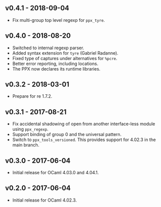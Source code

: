 ## v0.4.1 - 2018-09-04

- Fix multi-group top level regexp for `ppx_tyre`.

## v0.4.0 - 2018-08-20

- Switched to internal regexp parser.
- Added syntax extension for `tyre` (Gabriel Radanne).
- Fixed type of captures under alternatives for `%pcre`.
- Better error reporting, including locations.
- The PPX now declares its runtime libraries.

## v0.3.2 - 2018-03-01

- Prepare for re 1.7.2.

## v0.3.1 - 2017-08-21

- Fix accidental shadowing of open from another interface-less module using
  `ppx_regexp`.
- Support binding of group 0 and the universal pattern.
- Switch to `ppx_tools_versioned`. This provides support for 4.02.3 in the
  main branch.

## v0.3.0 - 2017-06-04

- Initial release for OCaml 4.03.0 and 4.04.1.

## v0.2.0 - 2017-06-04

- Initial release for OCaml 4.02.3.

